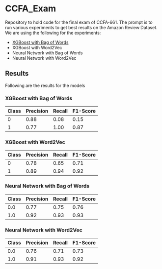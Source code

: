 # CCFA_Exam
Repository to hold code for the final exam of CCFA-661. The prompt is to run various experiments to get best results on the Amazon Review Dataset. We are using the following for the experiments:
- [XGBoost with Bag of Words](Final_Exam_1.ipynb)
- XGBoost with Word2Vec
- Neural Network with Bag of Words
- Neural Network with Word2Vec
## Results
Following are the results for the models
### XGBoost with Bag of Words
| Class | Precision | Recall | F1-Score |
|-------|-----------|--------|----------|
| 0     | 0.88      | 0.08   | 0.15     |
| 1     | 0.77      | 1.00   | 0.87     |
### XGBoost with Word2Vec
| Class | Precision | Recall | F1-Score |
|-------|-----------|--------|----------|
| 0     | 0.78      | 0.65   | 0.71     |
| 1     | 0.89      | 0.94   | 0.92     |
### Neural Network with Bag of Words
| Class | Precision | Recall | F1-Score |
|-------|-----------|--------|----------|
| 0.0   | 0.77      | 0.75   | 0.76     |
| 1.0   | 0.92      | 0.93   | 0.93     |
### Neural Network with Word2Vec
| Class | Precision | Recall | F1-Score |
|-------|-----------|--------|----------|
| 0.0   | 0.76      | 0.71   | 0.73     |
| 1.0   | 0.91      | 0.93   | 0.92     |
